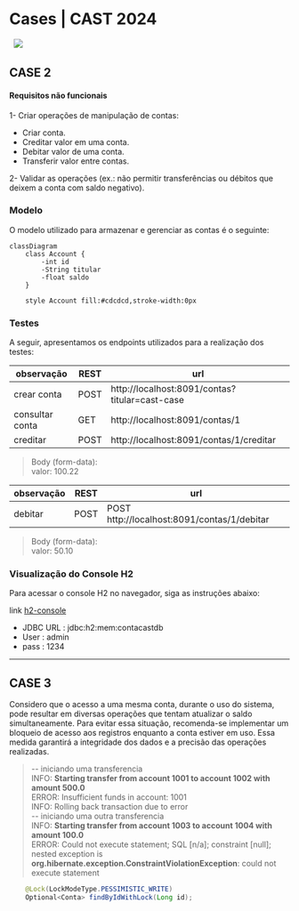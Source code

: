 # Cases | CAST 2024
<img src="https://img.shields.io/badge/by-Alejandro.Fuentes-informational?style=for-the-badge&logoColor=white&color=004767" alt="" /> <img src="https://img.shields.io/badge/for-CAST_group-informational?style=for-the-badge&logoColor=white&color=004767" alt="" />
<img src="https://img.shields.io/badge/Java_17-ED8B00?style=for-the-badge&logo=openjdk&logoColor=white" />

## CASE 2


#### Requisitos não funcionais

1- Criar operações de manipulação de contas:

* Criar conta.
* Creditar valor em uma conta.
* Debitar valor de uma conta.
* Transferir valor entre contas.

2- Validar as operações (ex.: não permitir transferências ou débitos que
deixem a conta com saldo negativo).


### Modelo
O modelo utilizado para armazenar e gerenciar as contas é o seguinte:

```mermaid
classDiagram
	class Account {
		-int id 
		-String titular
		-float saldo
	}
	
	style Account fill:#cdcdcd,stroke-width:0px
```

### Testes

A seguir, apresentamos os endpoints utilizados para a realização dos testes: 


observação | REST | url |
-|-|-
crear conta | POST | http://localhost:8091/contas?titular=cast-case
consultar conta | GET | http://localhost:8091/contas/1
creditar | POST | http://localhost:8091/contas/1/creditar

> Body (form-data): <br>
> valor: 100.22

observação | REST | url |
-|-|-
debitar | POST | POST http://localhost:8091/contas/1/debitar

> Body (form-data): <br>
> valor: 50.10

### Visualização do Console H2

Para acessar o console H2 no navegador, siga as instruções abaixo:

link [h2-console][link-h2]
* JDBC URL : jdbc:h2:mem:contacastdb
* User : admin
* pass : 1234



---

## CASE 3

Considero que o acesso a uma mesma conta, durante o uso do sistema, pode resultar em diversas operações que tentam atualizar o saldo simultaneamente. 
Para evitar essa situação, recomenda-se implementar um bloqueio de acesso aos registros enquanto a conta estiver em uso. Essa medida garantirá a integridade dos dados e a precisão das operações realizadas.


> -- iniciando uma transferencia <br>
> INFO: **Starting transfer from account 1001 to account 1002 with amount 500.0** <br>
> ERROR: Insufficient funds in account: 1001 <br>
> INFO: Rolling back transaction due to error <br>
> -- iniciando uma outra transferencia <br>
> INFO: **Starting transfer from account 1003 to account 1004 with amount 100.0** <br>
> ERROR: Could not execute statement; SQL [n/a]; constraint [null]; nested exception is **org.hibernate.exception.ConstraintViolationException**: could not execute statement

```java
    @Lock(LockModeType.PESSIMISTIC_WRITE)
    Optional<Conta> findByIdWithLock(Long id);
```


<!-- links and tools -->
[link-h2]:http://localhost:8091/h2-console
